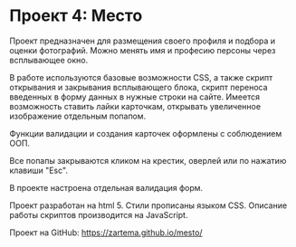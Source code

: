 # Проект 4: Место

Проект предназначен для размещения своего профиля и подбора и оценки фотографий. Можно менять имя и професию персоны через всплывающее окно. 

В работе используются базовые возможности CSS, а также скрипт открывания и закрывания всплывающего блока, скрипт переноса введенных в форму данных в нужные строки на сайте. Имеется возможность ставить лайки карточкам, открывать увеличенное изображение отдельным попапом.

Функции валидации и создания карточек оформлены с соблюдением ООП. 

Все попапы закрываются кликом на крестик, оверлей или по нажатию клавиши "Esc".

В проекте настроена отдельная валидация форм.

Проект разработан на html 5. 
Стили прописаны языком CSS. 
Описание работы скриптов производится на JavaScript.

Проект на GitHub: https://zartema.github.io/mesto/